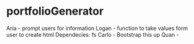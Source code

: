 # portfolioGenerator

Aria - prompt users for information
Logan - function to take values form user to create html
Dependecies: fs 
Carlo - Bootstrap this up
Quan - 

